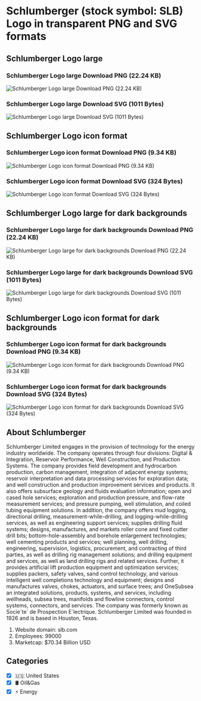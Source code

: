 # Schlumberger (stock symbol: SLB) Logo in transparent PNG and SVG formats

## Schlumberger Logo large

### Schlumberger Logo large Download PNG (22.24 KB)

![Schlumberger Logo large Download PNG (22.24 KB)](/img/orig/SLB_BIG-d0acb6f3.png)

### Schlumberger Logo large Download SVG (1011 Bytes)

![Schlumberger Logo large Download SVG (1011 Bytes)](/img/orig/SLB_BIG-ab8503af.svg)

## Schlumberger Logo icon format

### Schlumberger Logo icon format Download PNG (9.34 KB)

![Schlumberger Logo icon format Download PNG (9.34 KB)](/img/orig/SLB-66cc2dd9.png)

### Schlumberger Logo icon format Download SVG (324 Bytes)

![Schlumberger Logo icon format Download SVG (324 Bytes)](/img/orig/SLB-27a2e88a.svg)

## Schlumberger Logo large for dark backgrounds

### Schlumberger Logo large for dark backgrounds Download PNG (22.24 KB)

![Schlumberger Logo large for dark backgrounds Download PNG (22.24 KB)](/img/orig/SLB_BIG.D-85311082.png)

### Schlumberger Logo large for dark backgrounds Download SVG (1011 Bytes)

![Schlumberger Logo large for dark backgrounds Download SVG (1011 Bytes)](/img/orig/SLB_BIG.D-5b7a1b79.svg)

## Schlumberger Logo icon format for dark backgrounds

### Schlumberger Logo icon format for dark backgrounds Download PNG (9.34 KB)

![Schlumberger Logo icon format for dark backgrounds Download PNG (9.34 KB)](/img/orig/SLB.D-4eb5e007.png)

### Schlumberger Logo icon format for dark backgrounds Download SVG (324 Bytes)

![Schlumberger Logo icon format for dark backgrounds Download SVG (324 Bytes)](/img/orig/SLB.D-8b93d8fa.svg)

## About Schlumberger

Schlumberger Limited engages in the provision of technology for the energy industry worldwide. The company operates through four divisions: Digital & Integration, Reservoir Performance, Well Construction, and Production Systems. The company provides field development and hydrocarbon production, carbon management, integration of adjacent energy systems; reservoir interpretation and data processing services for exploration data; and well construction and production improvement services and products. It also offers subsurface geology and fluids evaluation information; open and cased hole services; exploration and production pressure, and flow-rate measurement services; and pressure pumping, well stimulation, and coiled tubing equipment solutions. In addition, the company offers mud logging, directional drilling, measurement-while-drilling, and logging-while-drilling services, as well as engineering support services; supplies drilling fluid systems; designs, manufactures, and markets roller cone and fixed cutter drill bits; bottom-hole-assembly and borehole enlargement technologies; well cementing products and services; well planning, well drilling, engineering, supervision, logistics, procurement, and contracting of third parties, as well as drilling rig management solutions; and drilling equipment and services, as well as land drilling rigs and related services. Further, it provides artificial lift production equipment and optimization services; supplies packers, safety valves, sand control technology, and various intelligent well completions technology and equipment; designs and manufactures valves, chokes, actuators, and surface trees; and OneSubsea an integrated solutions, products, systems, and services, including wellheads, subsea trees, manifolds and flowline connectors, control systems, connectors, and services. The company was formerly known as Socie´te´ de Prospection E´lectrique. Schlumberger Limited was founded in 1926 and is based in Houston, Texas.

1. Website domain: slb.com
2. Employees: 99000
3. Marketcap: $70.34 Billion USD


## Categories
- [x] 🇺🇸 United States
- [x] 🛢 Oil&Gas
- [x] ⚡ Energy
